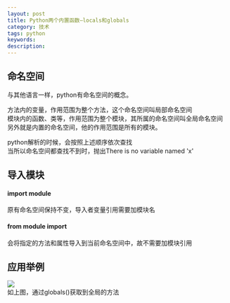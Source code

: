 ```yaml
---
layout: post
title: Python两个内置函数—locals和globals
category: 技术
tags: python
keywords: 
description: 
---
```


## 命名空间 ##

与其他语言一样，python有命名空间的概念。


方法内的变量，作用范围为整个方法，这个命名空间叫局部命名空间  
模块内的函数、类等，作用范围为整个模块，其所属的命名空间叫全局命名空间  
另外就是内置的命名空间，他的作用范围是所有的模块。

python解析的时候，会按照上述顺序依次查找  
当所以命名空间都查找不到时，抛出There is no variable named 'x' 

## 导入模块 ##

#### import module ####

原有命名空间保持不变，导入者变量引用需要加模块名

#### from module import ####

会将指定的方法和属性导入到当前命名空间中，故不需要加模块引用

## 应用举例 ##

![](http://i.imgur.com/uYL6NF8.png)  
如上图，通过globals()获取到全局的方法